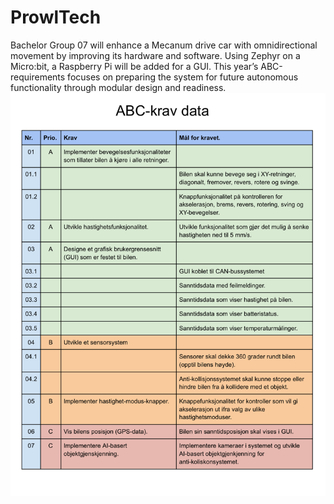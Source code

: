 # ProwlTech
Bachelor Group 07 will enhance a Mecanum drive car with omnidirectional movement by improving its hardware and software. Using Zephyr on a Micro:bit, a Raspberry Pi will be added for a GUI. This year’s ABC-requirements focuses on preparing the system for future autonomous functionality through modular design and readiness.
![alt text](IMG_7309.PNG)